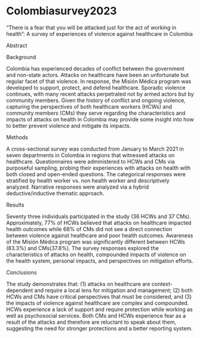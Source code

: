 # Colombiasurvey2023
“There is a fear that you will be attacked just for the act of working in health”:   A survey of experiences of violence against healthcare in Colombia

Abstract

Background

Colombia has experienced decades of conflict between the government and non-state actors. Attacks on healthcare have been an unfortunate but regular facet of that violence. In response, the Misión Médica program was developed to support, protect, and defend healthcare. Sporadic violence continues, with many recent attacks perpetrated not by armed actors but by community members. Given the history of conflict and ongoing violence, capturing the perspectives of both healthcare workers (HCWs) and community members (CMs) they serve regarding the characteristics and impacts of attacks on health in Colombia may provide some insight into how to better prevent violence and mitigate its impacts. 

Methods

A cross-sectional survey was conducted from January to March 2021 in seven departments in Colombia in regions that witnessed attacks on healthcare. Questionnaires were administered to HCWs and CMs via purposeful sampling, probing their experiences with attacks on health with both closed and open-ended questions. The categorical responses were stratified by health worker vs. non health worker and descriptively analyzed. Narrative responses were analyzed via a hybrid deductive/inductive thematic approach.
 

Results

Seventy three individuals participated in the study (36 HCWs and 37 CMs). Approximately, 77% of HCWs believed that attacks on healthcare impacted health outcomes while 68% of CMs did not see a direct connection between violence against healthcare and poor health outcomes. Awareness of the Misión Médica program was significantly different between HCWs (83.3%) and CMs(37.8%). The survey responses explored the characteristics of attacks on health, compounded impacts of violence on the health system, personal impacts, and perspectives on mitigation efforts. 

Conclusions

The study demonstrates that: (1) attacks on healthcare are context-dependent and require a local lens for mitigation and management; (2) both HCWs and CMs have critical perspectives that must be considered, and (3) the impacts of violence against healthcare are complex and compounded. HCWs experience a lack of support and require protection while working as well as psychosocial services. Both CMs and HCWs experience fear as a result of the attacks and therefore are reluctant to speak about them, suggesting the need for stronger protections and a better reporting system.

